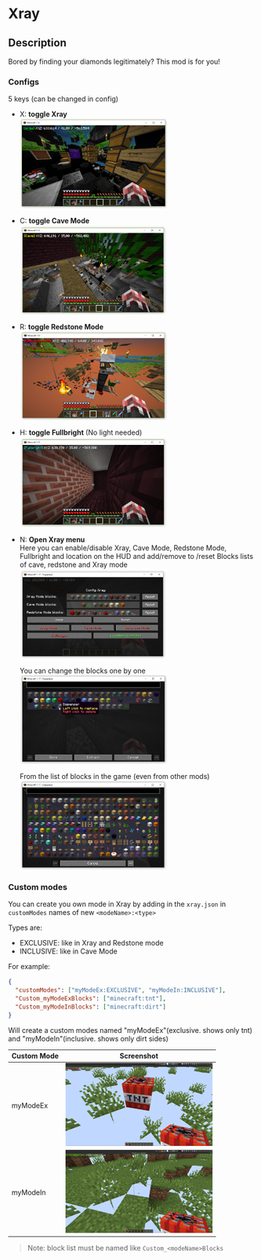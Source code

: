 # Xray

## Description

Bored by finding your diamonds legitimately? This mod is for you!

### Configs
5 keys (can be changed in config)

- X: **toggle Xray**<br/>
    <img src="docs/assets/screens/1.png" width="300px">

- C: **toggle Cave Mode**<br/>
    <img src="docs/assets/screens/2.png" width="300px">

- R: **toggle Redstone Mode**<br/>
    <img src="docs/assets/screens/3.png" width="300px">

- H: **toggle Fullbright** (No light needed)<br/>
    <img src="docs/assets/screens/4.png" width="300px">

- N: **Open Xray menu**<br/>
    Here you can enable/disable Xray, Cave Mode, Redstone Mode, Fullbright and 
    location on the HUD and add/remove to /reset Blocks lists of cave, redstone and Xray mode<br/>
    <img src="docs/assets/screens/5.png" width="300px">

    You can change the blocks one by one<br/>
    <img src="docs/assets/screens/8.png" width="300px">
    
    From the list of blocks in the game (even from other mods)<br/>
    <img src="docs/assets/screens/9.png" width="300px">


### Custom modes
You can create you own mode in Xray by adding in the `xray.json` in `customModes` names of new `<modeName>:<type>`

Types are:
- EXCLUSIVE: like in Xray and Redstone mode
- INCLUSIVE: like in Cave Mode

For example:
```json
{
  "customModes": ["myModeEx:EXCLUSIVE", "myModeIn:INCLUSIVE"],
  "Custom_myModeExBlocks": ["minecraft:tnt"],
  "Custom_myModeInBlocks": ["minecraft:dirt"]
}
```

Will create a custom modes named "myModeEx"(exclusive. shows only tnt) and "myModeIn"(inclusive. shows only dirt sides)

| Custom Mode | Screenshot                     |
|-------------|--------------------------------|
| myModeEx    | <img src="docs/assets/screens/6.png" width="300px"> |
| myModeIn    | <img src="docs/assets/screens/7.png" width="300px"> |

> Note: block list must be named like `Custom_<modeName>Blocks`


